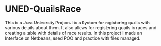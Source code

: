 # UNED-QuailsRace
This is a Java University Project. Its a System for registering quails with various details about them. It also allows for registering quails in races and creating a table with details of race results. In this project I made an Interface on Netbeans, used POO and practice with files managed.
